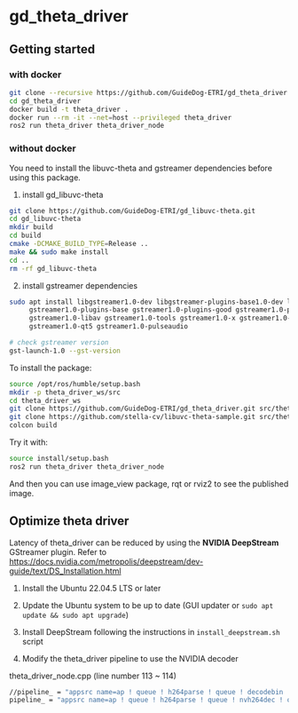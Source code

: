 # gd_theta_driver

## Getting started

### with docker

```bash
git clone --recursive https://github.com/GuideDog-ETRI/gd_theta_driver.git
cd gd_theta_driver
docker build -t theta_driver .
docker run --rm -it --net=host --privileged theta_driver
ros2 run theta_driver theta_driver_node
```

### without docker

You need to install the libuvc-theta and gstreamer dependencies before using this package.

1. install gd_libuvc-theta

```bash
git clone https://github.com/GuideDog-ETRI/gd_libuvc-theta.git
cd gd_libuvc-theta
mkdir build
cd build
cmake -DCMAKE_BUILD_TYPE=Release ..
make && sudo make install
cd ..
rm -rf gd_libuvc-theta
```

2. install gstreamer dependencies

```bash
sudo apt install libgstreamer1.0-dev libgstreamer-plugins-base1.0-dev libgstreamer-plugins-bad1.0-dev \
     gstreamer1.0-plugins-base gstreamer1.0-plugins-good gstreamer1.0-plugins-bad gstreamer1.0-plugins-ugly \
     gstreamer1.0-libav gstreamer1.0-tools gstreamer1.0-x gstreamer1.0-alsa gstreamer1.0-gl gstreamer1.0-gtk3 \
     gstreamer1.0-qt5 gstreamer1.0-pulseaudio

# check gstreamer version
gst-launch-1.0 --gst-version
```

To install the package:

```bash
source /opt/ros/humble/setup.bash
mkdir -p theta_driver_ws/src
cd theta_driver_ws
git clone https://github.com/GuideDog-ETRI/gd_theta_driver.git src/theta_driver
git clone https://github.com/stella-cv/libuvc-theta-sample.git src/theta_driver/3rd/libuvc-theta-sample
colcon build
```

Try it with:

```bash
source install/setup.bash
ros2 run theta_driver theta_driver_node 
```

And then you can use image_view package, rqt or rviz2 to see the published image.

## Optimize theta driver

Latency of theta_driver can be reduced by using the **NVIDIA DeepStream** GStreamer plugin. Refer to https://docs.nvidia.com/metropolis/deepstream/dev-guide/text/DS_Installation.html

1. Install the Ubuntu 22.04.5 LTS or later

2. Update the Ubuntu system to be up to date (GUI updater or `sudo apt update && sudo apt upgrade`)

3. Install DeepStream following the instructions in `install_deepstream.sh` script

4. Modify the theta_driver pipeline to use the NVIDIA decoder

theta_driver_node.cpp (line number 113 ~ 114)
```bash
//pipeline_ = "appsrc name=ap ! queue ! h264parse ! queue ! decodebin ! queue ! videoconvert n_threads=8 ! queue ! video/x-raw,format=RGB ! appsink name=appsink emit-signals=true";
pipeline_ = "appsrc name=ap ! queue ! h264parse ! queue ! nvh264dec ! queue ! gldownload ! queue ! nvvideoconvert n_threads=8 ! queue ! video/x-raw,format=RGB ! appsink name=appsink qos=false sync=false emit-signals=true";
```
